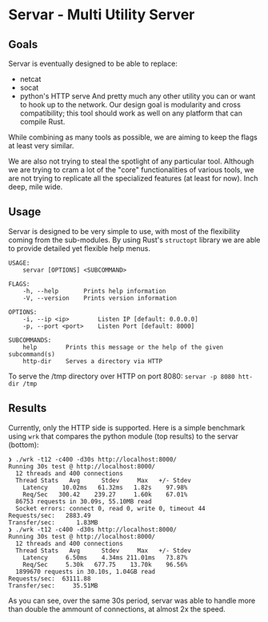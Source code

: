 # Servar - Multi Utility Server

## Goals
Servar is eventually designed to be able to replace:
 - netcat
 - socat
 - python's HTTP serve
And pretty much any other utility you can or want to hook up to the network.
Our design goal is modularity and cross compatibility; this tool should work as well on any platform that can compile Rust.

While combining as many tools as possible, we are aiming to keep the flags at least very similar.

We are also not trying to steal the spotlight of any particular tool. Although we are trying to cram a lot of the "core" functionalities of various tools, we are not trying to replicate all the specialized features (at least for now). Inch deep, mile wide.

## Usage
Servar is designed to be very simple to use, with most of the flexibility coming from the sub-modules. By using Rust's `structopt` library we are able to provide detailed yet flexible help menus. 

```
USAGE:
    servar [OPTIONS] <SUBCOMMAND>

FLAGS:
    -h, --help       Prints help information
    -V, --version    Prints version information

OPTIONS:
    -i, --ip <ip>        Listen IP [default: 0.0.0.0]
    -p, --port <port>    Listen Port [default: 8000]

SUBCOMMANDS:
    help        Prints this message or the help of the given subcommand(s)
    http-dir    Serves a directory via HTTP
```

To serve the /tmp directory over HTTP on port 8080:
`servar -p 8080 htt-dir /tmp`

## Results
Currently, only the HTTP side is supported. Here is a simple benchmark using `wrk` that compares the python module (top results) to the servar (bottom):

```
❯ ./wrk -t12 -c400 -d30s http://localhost:8000/
Running 30s test @ http://localhost:8000/
  12 threads and 400 connections
  Thread Stats   Avg      Stdev     Max   +/- Stdev
    Latency    10.02ms   61.32ms   1.82s    97.98%
    Req/Sec   300.42    239.27     1.60k    67.01%
  86753 requests in 30.09s, 55.10MB read
  Socket errors: connect 0, read 0, write 0, timeout 44
Requests/sec:   2883.49
Transfer/sec:      1.83MB
❯ ./wrk -t12 -c400 -d30s http://localhost:8000/
Running 30s test @ http://localhost:8000/
  12 threads and 400 connections
  Thread Stats   Avg      Stdev     Max   +/- Stdev
    Latency     6.50ms    4.34ms 211.01ms   73.87%
    Req/Sec     5.30k   677.75    13.70k    96.56%
  1899670 requests in 30.10s, 1.04GB read
Requests/sec:  63111.88
Transfer/sec:     35.51MB
```

As you can see, over the same 30s period, servar was able to handle more than double the ammount of connections, at almost 2x the speed.

